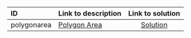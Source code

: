 | ID | Link to description | Link to solution |
|:---|:---|:---:|
| polygonarea | [Polygon Area](https://open.kattis.com/problems/polygonarea) | [Solution](https://github.com/versenyi98/kattis-solutions/tree/main/solutions/Polygon%20Area)|
